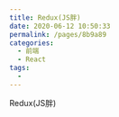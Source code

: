 ```yaml
---
title: Redux(JS胖)
date: 2020-06-12 10:50:33
permalink: /pages/8b9a89
categories: 
  - 前端
  - React
tags: 
  - 
---
```


Redux(JS胖)

